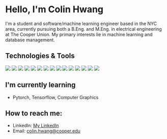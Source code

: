 # Hello, I'm Colin Hwang

I'm a student and software/machine learning engineer based in the NYC area, currently pursuing both a B.Eng. and M.Eng. in electrical engineering at The Cooper Union. My primary interests lie in machine learning and database management.

## Technologies & Tools

![](https://img.shields.io/badge/-C-informational?style=flat&logo=c&logoColor=white&color=2bbc8a)
![](https://img.shields.io/badge/-C++-informational?style=flat&logo=c%2B%2B&logoColor=white&color=2bbc8a)
![](https://img.shields.io/badge/-CSharp-informational?style=flat&logo=c-sharp&logoColor=white&color=2bbc8a)
![](https://img.shields.io/badge/-Python-informational?style=flat&logo=python&logoColor=white&color=2bbc8a)
![](https://img.shields.io/badge/-Java-informational?style=flat&logo=java&logoColor=white&color=2bbc8a)
![](https://img.shields.io/badge/-JavaScript-informational?style=flat&logo=javascript&logoColor=white&color=2bbc8a)
![](https://img.shields.io/badge/-MATLAB-informational?style=flat&logo=matlab&logoColor=white&color=2bbc8a)
![](https://img.shields.io/badge/-MySQL-informational?style=flat&logo=mysql&logoColor=white&color=2bbc8a)
![](https://img.shields.io/badge/-MongoDB-informational?style=flat&logo=mongodb&logoColor=white&color=2bbc8a)
![](https://img.shields.io/badge/-Redis-informational?style=flat&logo=redis&logoColor=white&color=2bbc8a)
![](https://img.shields.io/badge/-React-informational?style=flat&logo=react&logoColor=white&color=2bbc8a)
![](https://img.shields.io/badge/-Next.js-informational?style=flat&logo=next.js&logoColor=white&color=2bbc8a)
![](https://img.shields.io/badge/-Unity-informational?style=flat&logo=unity&logoColor=white&color=2bbc8a)
![](https://img.shields.io/badge/-Git-informational?style=flat&logo=git&logoColor=white&color=2bbc8a)
![](https://img.shields.io/badge/-Linux-informational?style=flat&logo=linux&logoColor=white&color=2bbc8a)

## I'm currently learning 

- Pytorch, Tensorflow, Computer Graphics

<!-- ## 💼 I'm currently working on 

-  -->

## How to reach me:

- LinkedIn: [My LinkedIn](https://www.linkedin.com/in/colin-hwang-dev/)
- Email: [colin.hwang@cooper.edu](mailto:colin.hwang@cooper.edu)

